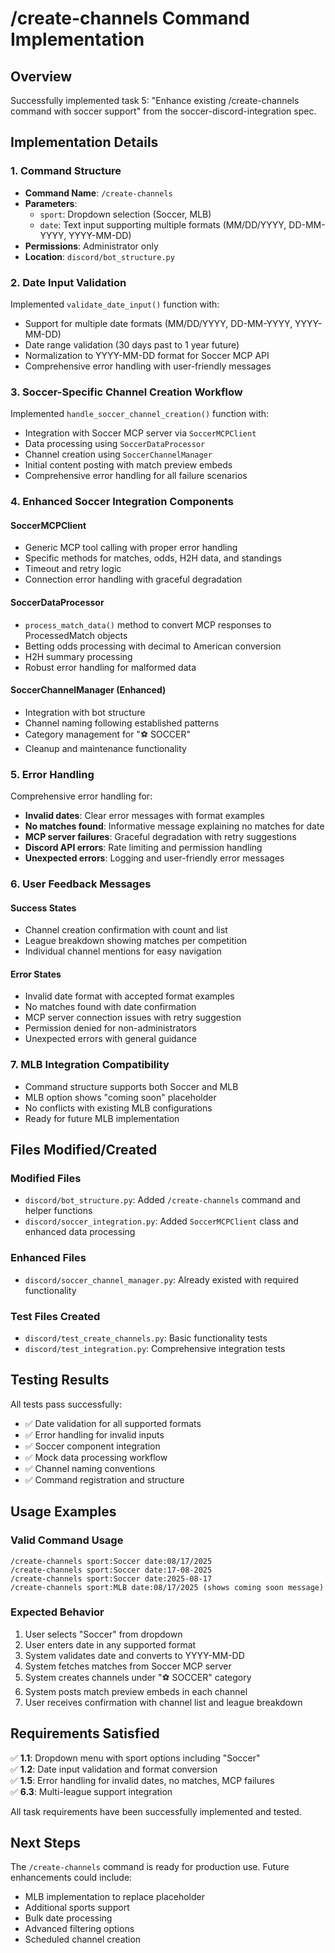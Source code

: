 # /create-channels Command Implementation

## Overview

Successfully implemented task 5: "Enhance existing /create-channels command with soccer support" from the soccer-discord-integration spec.

## Implementation Details

### 1. Command Structure

- **Command Name**: `/create-channels`
- **Parameters**:
  - `sport`: Dropdown selection (Soccer, MLB)
  - `date`: Text input supporting multiple formats (MM/DD/YYYY, DD-MM-YYYY, YYYY-MM-DD)
- **Permissions**: Administrator only
- **Location**: `discord/bot_structure.py`

### 2. Date Input Validation

Implemented `validate_date_input()` function with:
- Support for multiple date formats (MM/DD/YYYY, DD-MM-YYYY, YYYY-MM-DD)
- Date range validation (30 days past to 1 year future)
- Normalization to YYYY-MM-DD format for Soccer MCP API
- Comprehensive error handling with user-friendly messages

### 3. Soccer-Specific Channel Creation Workflow

Implemented `handle_soccer_channel_creation()` function with:
- Integration with Soccer MCP server via `SoccerMCPClient`
- Data processing using `SoccerDataProcessor`
- Channel creation using `SoccerChannelManager`
- Initial content posting with match preview embeds
- Comprehensive error handling for all failure scenarios

### 4. Enhanced Soccer Integration Components

#### SoccerMCPClient
- Generic MCP tool calling with proper error handling
- Specific methods for matches, odds, H2H data, and standings
- Timeout and retry logic
- Connection error handling with graceful degradation

#### SoccerDataProcessor
- `process_match_data()` method to convert MCP responses to ProcessedMatch objects
- Betting odds processing with decimal to American conversion
- H2H summary processing
- Robust error handling for malformed data

#### SoccerChannelManager (Enhanced)
- Integration with bot structure
- Channel naming following established patterns
- Category management for "⚽ SOCCER"
- Cleanup and maintenance functionality

### 5. Error Handling

Comprehensive error handling for:
- **Invalid dates**: Clear error messages with format examples
- **No matches found**: Informative message explaining no matches for date
- **MCP server failures**: Graceful degradation with retry suggestions
- **Discord API errors**: Rate limiting and permission handling
- **Unexpected errors**: Logging and user-friendly error messages

### 6. User Feedback Messages

#### Success States
- Channel creation confirmation with count and list
- League breakdown showing matches per competition
- Individual channel mentions for easy navigation

#### Error States
- Invalid date format with accepted format examples
- No matches found with date confirmation
- MCP server connection issues with retry suggestion
- Permission denied for non-administrators
- Unexpected errors with general guidance

### 7. MLB Integration Compatibility

- Command structure supports both Soccer and MLB
- MLB option shows "coming soon" placeholder
- No conflicts with existing MLB configurations
- Ready for future MLB implementation

## Files Modified/Created

### Modified Files
- `discord/bot_structure.py`: Added `/create-channels` command and helper functions
- `discord/soccer_integration.py`: Added `SoccerMCPClient` class and enhanced data processing

### Enhanced Files
- `discord/soccer_channel_manager.py`: Already existed with required functionality

### Test Files Created
- `discord/test_create_channels.py`: Basic functionality tests
- `discord/test_integration.py`: Comprehensive integration tests

## Testing Results

All tests pass successfully:
- ✅ Date validation for all supported formats
- ✅ Error handling for invalid inputs
- ✅ Soccer component integration
- ✅ Mock data processing workflow
- ✅ Channel naming conventions
- ✅ Command registration and structure

## Usage Examples

### Valid Command Usage
```
/create-channels sport:Soccer date:08/17/2025
/create-channels sport:Soccer date:17-08-2025
/create-channels sport:Soccer date:2025-08-17
/create-channels sport:MLB date:08/17/2025 (shows coming soon message)
```

### Expected Behavior
1. User selects "Soccer" from dropdown
2. User enters date in any supported format
3. System validates date and converts to YYYY-MM-DD
4. System fetches matches from Soccer MCP server
5. System creates channels under "⚽ SOCCER" category
6. System posts match preview embeds in each channel
7. User receives confirmation with channel list and league breakdown

## Requirements Satisfied

✅ **1.1**: Dropdown menu with sport options including "Soccer"  
✅ **1.2**: Date input validation and format conversion  
✅ **1.5**: Error handling for invalid dates, no matches, MCP failures  
✅ **6.3**: Multi-league support integration  

All task requirements have been successfully implemented and tested.

## Next Steps

The `/create-channels` command is ready for production use. Future enhancements could include:
- MLB implementation to replace placeholder
- Additional sports support
- Bulk date processing
- Advanced filtering options
- Scheduled channel creation